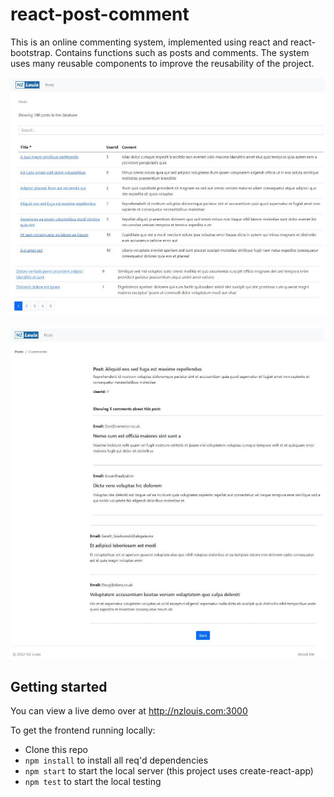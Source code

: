 # react-post-comment

This is an online commenting system, implemented using react and react-bootstrap. Contains functions such as posts and comments. The system uses many reusable components to improve the reusability of the project.

![image](src/images/posts.jpg)

![image](src/images/comments.jpg)

## Getting started

You can view a live demo over at http://nzlouis.com:3000

To get the frontend running locally:

- Clone this repo
- `npm install` to install all req'd dependencies
- `npm start` to start the local server (this project uses create-react-app)
- `npm test` to start the local testing
